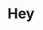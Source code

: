 <script>
import BeforeNext from "$lib/components/BeforeNext.svelte"
    import Gallery from "$lib/components/Gallery.svelte"
</script>

# Hey

<Gallery />

<BeforeNext previous="/resource/fpBasics" />

